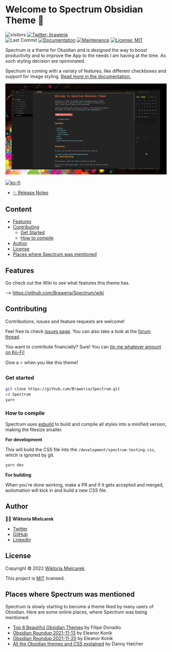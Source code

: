 # Welcome to Spectrum Obsidian Theme 👋
![visitors](https://visitor-badge.laobi.icu/badge?page_id=braweria.Spectrum)   [![Twitter: braweria](https://img.shields.io/twitter/follow/braweria.svg?style=social)](https://twitter.com/braweria)  
![Last Commit](https://img.shields.io/github/last-commit/braweria/Spectrum?style=for-the-badge) [![Documentation](https://img.shields.io/badge/documentation-yes-brightgreen?style=for-the-badge)](https://github.com/Braweria/Spectrum/wiki)
[![Maintenance](https://img.shields.io/badge/Maintained%3F-yes-green?style=for-the-badge)](https://github.com/Braweria/Spectrum/graphs/commit-activity)
[![License: MIT](https://img.shields.io/github/license/Braweria/Spectrum?style=for-the-badge)](https://github.com/Braweria/Spectrum/blob/master/LICENSE)  

Spectrum is a theme for Obsidian and is designed the way to boost productivity and to improve the App to the needs I am having at the time. As such styling decision are opinionated.

Spectrum is coming with a variaty of features, like different checkboxes and support for image styling. [Read more in the documentation.](https://github.com/Braweria/Spectrum/wiki)

![](./SpectrumPreview.png)

[![ko-fi](https://ko-fi.com/img/githubbutton_sm.svg)](https://ko-fi.com/braweria)

- [✨ Release Notes](https://github.com/Braweria/Spectrum/releases)

## Content

- [Features](#Features)
- [Contributing](#Contributing)
  - [Get Started](#Get-Started)
  - [How to compile](#How-to-compile)
- [Author](#Author)
- [License](#License)
- [Places where Spectrum was mentioned](#Places-where-Spectrum-was-mentioned)


## Features

Go check out the Wiki to see what features this theme has.  

--> https://github.com/Braweria/Spectrum/wiki
## Contributing

Contributions, issues and feature requests are welcome!

Feel free to check [issues page](https://github.com/Braweria/Spectrum/issues). You can also take a look at the [forum thread](https://forum.obsidian.md/t/12688).

You want to contribute financially? Sure! You can [tip me whatever amount on Ko-Fi!](https://ko-fi.com/braweria)

Give a ⭐️ when you like this theme!
### Get started 

```sh
git clone https://github.com/Braweria/Spectrum.git
cd Spectrum
yarn
```

### How to compile

Spectrum uses [esbuild](https://esbuild.github.io) to build and compile all styles into a minified version, making the filesize smaller.

**For development**

This will build the CSS file into the `/development/spectrum-testing.css`, which is ignored by git.

```sh
yarn dev
```

**For building**

When you're done working, make a PR and if it gets accepted and merged, autiomation will kick in and build a new CSS file.

## Author

👩‍💻 **Wiktoria Mielcarek**

* [Twitter](https://twitter.com/braweria)
* [GitHub](https://github.com/Braweria)
* [LinkedIn](https://linkedin.com/in/wiktoria-mielcarek)

## License

Copyright © 2022 [Wiktoria Mielcarek](https://github.com/Braweria).

This project is [MIT](https://github.com/Braweria/Spectrum/blob/master/LICENSE) licensed.

## Places where Spectrum was mentioned

Spectrum is slowly starting to become a theme liked by many users of Obsidian. Here are some online places, where Spectrum was being mentioned:

- [Top 8 Beautiful Obsidian Themes](https://www.youtube.com/watch?v=JgtyQeWkXxE) by Filipe Donadio
- [Obsidian Roundup 2021-11-13](https://www.obsidianroundup.org/2021-11-13-wysiwyg-called-live-preview-is-here/) by Eleanor Konik
- [Obsidian Roundup 2021-11-20](https://www.obsidianroundup.org/2021-11-20/) by Eleanor Konik
- [All the Obsidian themes and CSS explained](https://youtu.be/W7OUgdvXh0o?t=5223) by Danny Hatcher